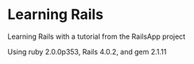 Learning Rails
==

Learning Rails with a tutorial from the RailsApp project

Using ruby 2.0.0p353, Rails 4.0.2, and gem 2.1.11